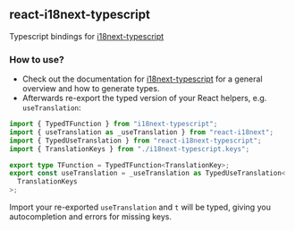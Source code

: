 ## react-i18next-typescript

Typescript bindings for [i18next-typescript](https://github.com/LFDM/i18next-typescript)

### How to use?

- Check out the documentation for [i18next-typescript](https://github.com/LFDM/i18next-typescript/README.md) for a general overview and how to generate types.
- Afterwards re-export the typed version of your React helpers, e.g. `useTranslation`:

```typescript
import { TypedTFunction } from "i18next-typescript";
import { useTranslation as _useTranslation } from "react-i18next";
import { TypedUseTranslation } from "react-i18next-typescript";
import { TranslationKeys } from "./i18next-typescript.keys";

export type TFunction = TypedTFunction<TranslationKey>;
export const useTranslation = _useTranslation as TypedUseTranslation<
  TranslationKeys
>;
```

Import your re-exported `useTranslation` and `t` will be typed, giving you autocompletion and errors for missing keys.
